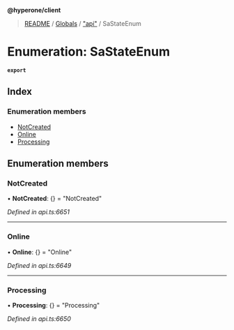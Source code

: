 **@hyperone/client**

> [README](../README.md) / [Globals](../globals.md) / ["api"](../modules/_api_.md) / SaStateEnum

# Enumeration: SaStateEnum

**`export`** 

## Index

### Enumeration members

* [NotCreated](_api_.sastateenum.md#notcreated)
* [Online](_api_.sastateenum.md#online)
* [Processing](_api_.sastateenum.md#processing)

## Enumeration members

### NotCreated

•  **NotCreated**: {} = "NotCreated"

*Defined in api.ts:6651*

___

### Online

•  **Online**: {} = "Online"

*Defined in api.ts:6649*

___

### Processing

•  **Processing**: {} = "Processing"

*Defined in api.ts:6650*
